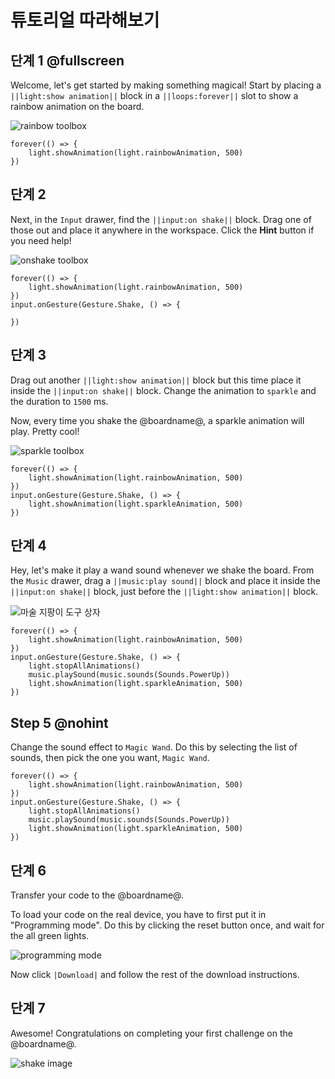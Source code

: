 # 튜토리얼 따라해보기

## 단계 1 @fullscreen

Welcome, let's get started by making something magical! Start by placing a `||light:show animation||` block in a `||loops:forever||` slot to show a rainbow animation on the board.

![rainbow toolbox](/static/cp/tutorials/getting-started/rainbow-toolbox.gif)

```filterblocks
forever(() => {
    light.showAnimation(light.rainbowAnimation, 500)
})
```

## 단계 2

Next, in the `Input` drawer, find the `||input:on shake||` block. Drag one of those out and place it anywhere in the workspace. Click the **Hint** button if you need help!

![onshake toolbox](/static/cp/tutorials/getting-started/onshake-toolbox.gif)

```filterblocks
forever(() => {
    light.showAnimation(light.rainbowAnimation, 500)
})
input.onGesture(Gesture.Shake, () => {

})
```

## 단계 3

Drag out another `||light:show animation||` block but this time place it inside the `||input:on shake||` block. Change the animation to `sparkle` and the duration to `1500` ms.

Now, every time you shake the @boardname@, a sparkle animation will play. Pretty cool!

![sparkle toolbox](/static/cp/tutorials/getting-started/sparkle-toolbox.gif)

```filterblocks
forever(() => {
    light.showAnimation(light.rainbowAnimation, 500)
})
input.onGesture(Gesture.Shake, () => {
    light.showAnimation(light.sparkleAnimation, 500)
})
```

## 단계 4

Hey, let's make it play a wand sound whenever we shake the board. From the `Music` drawer, drag a `||music:play sound||` block and place it inside the `||input:on shake||` block, just before the `||light:show animation||` block.

![마술 지팡이 도구 상자](/static/cp/tutorials/getting-started/wandsound-toolbox.gif)

```filterblocks
forever(() => {
    light.showAnimation(light.rainbowAnimation, 500)
})
input.onGesture(Gesture.Shake, () => {
    light.stopAllAnimations()
    music.playSound(music.sounds(Sounds.PowerUp))
    light.showAnimation(light.sparkleAnimation, 500)
})
```

## Step 5 @nohint

Change the sound effect to `Magic Wand`. Do this by selecting the list of sounds, then pick the one you want, `Magic Wand`.

```filterblocks
forever(() => {
    light.showAnimation(light.rainbowAnimation, 500)
})
input.onGesture(Gesture.Shake, () => {
    light.stopAllAnimations()
    music.playSound(music.sounds(Sounds.PowerUp))
    light.showAnimation(light.sparkleAnimation, 500)
})
```

## 단계 6

Transfer your code to the @boardname@.

To load your code on the real device, you have to first put it in "Programming mode". Do this by clicking the reset button once, and wait for the all green lights.

![programming mode](/static/cp/tutorials/getting-started/programming-mode.gif)

Now click `|Download|` and follow the rest of the download instructions.

## 단계 7

Awesome! Congratulations on completing your first challenge on the @boardname@.

![shake image](/static/cp/tutorials/getting-started/shake.gif)